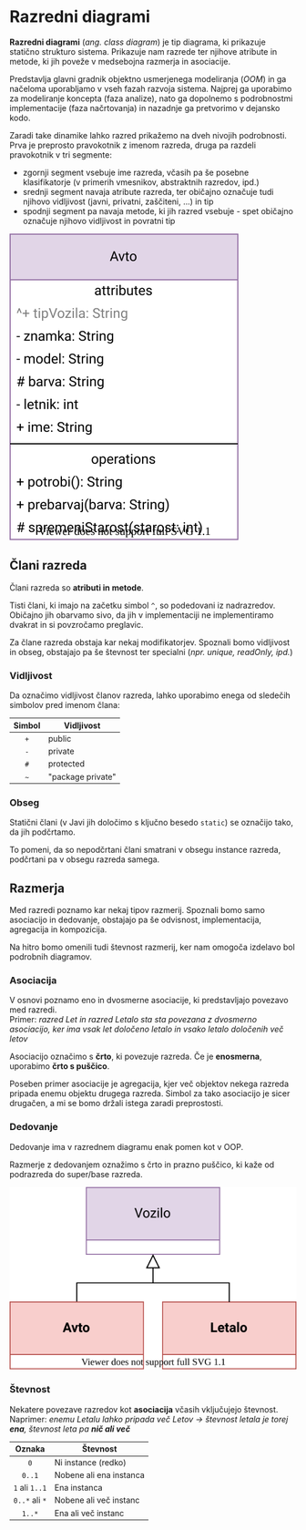 # Razredni diagrami

**Razredni diagrami** (_ang. class diagram_) je tip diagrama, ki prikazuje statično strukturo sistema. Prikazuje nam razrede ter njihove atribute in metode, ki jih poveže v medsebojna razmerja in asociacije.

Predstavlja glavni gradnik objektno usmerjenega modeliranja (_OOM_) in ga načeloma uporabljamo v vseh fazah razvoja sistema. Najprej ga uporabimo za modeliranje koncepta (faza analize), nato ga dopolnemo s podrobnostmi implementacije (faza načrtovanja) in nazadnje ga pretvorimo v dejansko kodo.

Zaradi take dinamike lahko razred prikažemo na dveh nivojih podrobnosti. Prva je preprosto pravokotnik z imenom razreda, druga pa razdeli pravokotnik v tri segmente:

- zgornji segment vsebuje ime razreda, včasih pa še posebne klasifikatorje (v primerih vmesnikov, abstraktnih razredov, ipd.)
- srednji segment navaja atribute razreda, ter običajno označuje tudi njihovo vidljivost (javni, privatni, zaščiteni, ...) in tip
- spodnji segment pa navaja metode, ki jih razred vsebuje - spet običajno označuje njihovo vidljivost in povratni tip

![Primer razreda](resources/class_avto.svg)

## Člani razreda

Člani razreda so **atributi in metode**.

Tisti člani, ki imajo na začetku simbol `^`, so podedovani iz nadrazredov. Običajno jih obarvamo sivo, da jih v implementaciji ne implementiramo dvakrat in si povzročamo preglavic.

Za člane razreda obstaja kar nekaj modifikatorjev. Spoznali bomo vidljivost in obseg, obstajajo pa še števnost ter specialni (_npr. unique, readOnly, ipd._)

### Vidljivost

Da označimo vidljivost članov razreda, lahko uporabimo enega od sledečih simbolov pred imenom člana:

| Simbol | Vidljivost        |
| :----: | ----------------- |
|  `+`   | public            |
|  `-`   | private           |
|  `#`   | protected         |
|  `~`   | "package private" |

### Obseg

Statični člani (v Javi jih določimo s ključno besedo `static`) se označijo tako, da jih podčrtamo.

To pomeni, da so nepodčrtani člani smatrani v obsegu instance razreda, podčrtani pa v obsegu razreda samega.

## Razmerja

Med razredi poznamo kar nekaj tipov razmerij. Spoznali bomo samo asociacijo in dedovanje, obstajajo pa še odvisnost, implementacija, agregacija in kompozicija.

Na hitro bomo omenili tudi števnost razmerij, ker nam omogoča izdelavo bol podrobnih diagramov.

### Asociacija

V osnovi poznamo eno in dvosmerne asociacije, ki predstavljajo povezavo med razredi.  
Primer: _razred Let in razred Letalo sta sta povezana z dvosmerno asociacijo, ker ima vsak let določeno letalo in vsako letalo določenih več letov_

Asociacijo označimo s **črto**, ki povezuje razreda. Če je **enosmerna**, uporabimo **črto s puščico**.

Poseben primer asociacije je agregacija, kjer več objektov nekega razreda pripada enemu objektu drugega razreda. Simbol za tako asociacijo je sicer drugačen, a mi se bomo držali istega zaradi preprostosti.

### Dedovanje

Dedovanje ima v razrednem diagramu enak pomen kot v OOP.

Razmerje z dedovanjem oznažimo s črto in prazno puščico, ki kaže od podrazreda do super/base razreda.

![Primer dedovanja](resources/class_inheritance.svg)

### Števnost

Nekatere povezave razredov kot **asociacija** včasih vključujejo števnost.
Naprimer: _enemu Letalu lahko pripada več Letov -> števnost letala je torej **ena**, števnost leta pa **nič ali več**_

|     Oznaka     | Števnost                |
| :------------: | ----------------------- |
|      `0`       | Ni instance (redko)     |
|     `0..1`     | Nobene ali ena instanca |
| `1` ali `1..1` | Ena instanca            |
| `0..*` ali `*` | Nobene ali več instanc  |
|     `1..*`     | Ena ali več instanc     |
